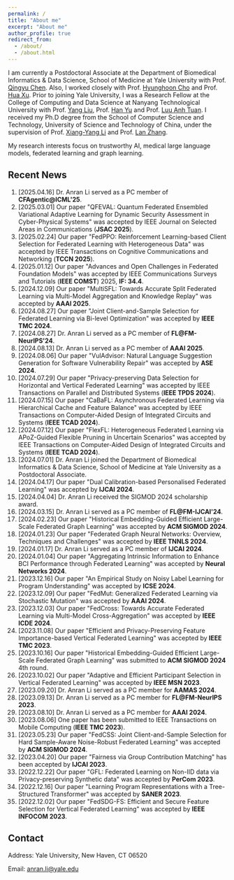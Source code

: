 ```yaml
---
permalink: /
title: "About me"
excerpt: "About me"
author_profile: true
redirect_from: 
  - /about/
  - /about.html
---
```

I am currently a Postdoctoral Associate at the Department of Biomedical Informatics & Data Science, School of Medicine at Yale University with Prof. [Qingyu Chen](https://sites.google.com/view/qingyuchen/home). Also, I worked closely with Prof. [Hyunghoon Cho](https://hhcho.com/) and Prof. [Hua Xu](https://medicine.yale.edu/profile/hua-xu/). Prior to joining Yale University, I was a Research Fellow at the College of Computing and Data Science at Nanyang Technological University with Prof. [Yang Liu](https://personal.ntu.edu.sg/yangliu/), Prof. [Han Yu](https://personal.ntu.edu.sg/han.yu/) and Prof. [Luu Anh Tuan](https://tuanluu.github.io/). I received my Ph.D degree from the School of Computer Science and Technology, University of Science and Technology of China, under the supervision of Prof. [Xiang-Yang Li](http://staff.ustc.edu.cn/~xiangyangli/index.html) and Prof. [Lan Zhang](http://cs.ustc.edu.cn/2020/0706/c23235a460088/page.htm). 

My research interests focus on trustworthy AI, medical large language models, federated learning and graph learning. 


Recent News
------
1. [2025.04.16] Dr. Anran Li served as a PC member of **CFAgentic@ICML'25**. 
2. [2025.03.01] Our paper "QFEVAL: Quantum Federated Ensembled Variational Adaptive Learning for Dynamic Security Assessment in Cyber-Physical Systems" was accepted by IEEE Journal on Selected Areas in Communications (**JSAC 2025**). 
3. [2025.02.24] Our paper "FedPPO: Reinforcement Learning-based Client Selection for Federated Learning with Heterogeneous Data" was accepted by IEEE Transactions on Cognitive Communications and Networking (**TCCN 2025**). 
4. [2025.01.12] Our paper "Advances and Open Challenges in Federated Foundation Models" was accepted by IEEE Communications Surveys and Tutorials (**IEEE COMST**) 2025, **IF: 34.4**. 
5. [2024.12.09] Our paper "MultiSFL: Towards Accurate Split Federated Learning via Multi-Model Aggregation and Knowledge Replay" was accepted by **AAAI 2025**. 
6. [2024.08.27] Our paper "Joint Client-and-Sample Selection for Federated Learning via Bi-level Optimization" was accepted by **IEEE TMC 2024**.
7. [2024.08.27] Dr. Anran Li served as a PC member of **FL@FM-NeurIPS'24**. 
8. [2024.08.13] Dr. Anran Li served as a PC member of **AAAI 2025**.
9. [2024.08.06] Our paper "VulAdvisor: Natural Language Suggestion Generation for Software Vulnerability Repair" was accepted by **ASE 2024**. 
10. [2024.07.29] Our paper "Privacy-preserving Data Selection for Horizontal and Vertical Federated Learning" was accepted by IEEE Transactions on Parallel and Distributed Systems (**IEEE TPDS 2024**). 
11. [2024.07.15] Our paper "CaBaFL: Asynchronous Federated Learning via Hierarchical Cache and Feature Balance" was accepted by IEEE Transactions on Computer-Aided Design of Integrated Circuits and Systems (**IEEE TCAD 2024**). 
12. [2024.07.12] Our paper "FlexFL: Heterogeneous Federated Learning via APoZ-Guided Flexible Pruning in Uncertain Scenarios" was accepted by IEEE Transactions on Computer-Aided Design of Integrated Circuits and Systems (**IEEE TCAD 2024**). 
13. [2024.07.01] Dr. Anran Li joined the Department of Biomedical Informatics & Data Science, School of Medicine at Yale University as a Postdoctoral Associate. 
14. [2024.04.17] Our paper "Dual Calibration-based Personalised Federated Learning" was accepted by **IJCAI 2024**. 
15. [2024.04.04] Dr. Anran Li received the SIGMOD 2024 scholarship award. 
16. [2024.03.15] Dr. Anran Li served as a PC member of **FL@FM-IJCAI'24**. 
17. [2024.02.23] Our paper "Historical Embedding-Guided Efficient Large-Scale Federated Graph Learning" was accepted by **ACM SIGMOD 2024**. 
18. [2024.01.23] Our paper "Federated Graph Neural Networks: Overview, Techniques and Challenges" was accepted by **IEEE TNNLS 2024**.
19. [2024.01.17] Dr. Anran Li served as a PC member of **IJCAI 2024**.
20. [2024.01.04] Our paper "Aggregating Intrinsic Information to Enhance BCI Performance through Federated Learning" was accepted by **Neural Networks 2024**. 
21. [2023.12.16] Our paper "An Empirical Study on Noisy Label Learning for Program Understanding" was accepted by **ICSE 2024**.
22. [2023.12.09] Our paper "FedMut: Generalized Federated Learning via Stochastic Mutation" was accepted by **AAAI 2024**. 
23. [2023.12.03] Our paper "FedCross: Towards Accurate Federated Learning via Multi-Model Cross-Aggregation" was accepted by **IEEE ICDE 2024**.
24. [2023.11.08] Our paper "Efficient and Privacy-Preserving Feature Importance-based Vertical Federated Learning" was accepted by **IEEE TMC 2023**. 
25. [2023.10.16] Our paper "Historical Embedding-Guided Efficient Large-Scale Federated Graph Learning" was submitted to **ACM SIGMOD 2024** 4th round.
26. [2023.10.02] Our paper "Adaptive and Efficient Participant Selection in Vertical Federated Learning" was accepted by **IEEE MSN 2023**.
27. [2023.09.20] Dr. Anran Li served as a PC member for **AAMAS 2024**.
28. [2023.09.13] Dr. Anran Li served as a PC member for **FL@FM-NeurIPS 2023**. 
29. [2023.08.10] Dr. Anran Li served as a PC member for **AAAI 2024**.
30. [2023.08.06] One paper has been submitted to IEEE Transactions on Mobile Computing (**IEEE TMC 2023**).
31. [2023.05.23] Our paper "FedCSS: Joint Client-and-Sample Selection for Hard Sample-Aware Noise-Robust Federated Learning" was accepted by **ACM SIGMOD 2024**. 
32. [2023.04.20] Our paper "Fairness via Group Contribution Matching" has been accepted by **IJCAI 2023**.
33. [2022.12.22] Our paper "GFL: Federated Learning on Non-IID data via Privacy-preserving Synthetic data" was accepted by **PerCom 2023**.
34. [2022.12.16] Our paper "Learning Program Representations with a Tree-Structured Transformer" was accepted by **SANER 2023**.
35. [2022.12.02] Our paper "FedSDG-FS: Efficient and Secure Feature Selection for Vertical Federated Learning" was accepted by **IEEE INFOCOM 2023**. 


## Contact

Address: Yale University, New Haven, CT 06520

Email: anran.li@yale.edu 





